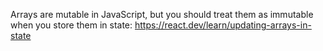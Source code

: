 Arrays are mutable in JavaScript, but you should treat them as immutable when you store them in state:
https://react.dev/learn/updating-arrays-in-state